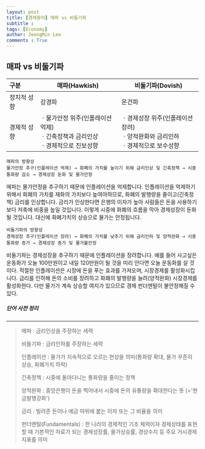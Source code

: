 ```yaml
---
layout: post
title: [경제용어] 매파 vs 비둘기파
subtitle : 
tags: [Economy]
author: JeongMin Lee
comments : True
---
```


## 매파 vs 비둘기파



| 구분        | 매파(Hawkish)                                                | 비둘기파(Dovish)                                             |
| :---------- | ------------------------------------------------------------ | ------------------------------------------------------------ |
| 정치적 성향 | 강경파                                                       | 온건파                                                       |
| 경제적 성향 | ㆍ물가안정 위주(인플레이션 억제)<br />ㆍ긴축정책과 금리인상<br />ㆍ경제적으로 진보성향 | ㆍ경제성장 위주(인플레이션 장려)<br />ㆍ양적완화와 금리인하<br />ㆍ경제적으로 보수성향 |



```
매파의 방향성
물가안정 추구(인플레이션 억제) → 화폐의 가치를 높이기 위해 금리인상 및 긴축정책 → 시중 통화량 감소 → 경제성장 둔화 및 물가안정
```

매파는 물가안정을 추구하기 때문에 인플레이션을 억제합니다. 인플레이션을 억제하기 위해서 화폐의 가치를 재화의 가치보다 높여야하므로, 화폐의 발행량을 줄이고(긴축정책) 금리를 인상합니다. 금리가 인상한다면 은행의 이자가 높아 사람들은 돈을 사용하기보다 저축에 비중을 높일 것입니다. 이렇게 시중에 화폐의 흐름을 막아 경제성장이 둔화될 것입니다. 대신에 화폐가치의 상승으로 물가는 안정됩니다.



```
비둘기파의 방향성
경제성장 추구(인플레이션 장려) → 화폐의 가치를 낮추기 위해 금리인하 및 양적완화 → 시중 통화량 증가 → 경제성장 증가 및 물가불안정
```

비둘기파는 경제성장을 추구하기 때문에 인플레이션을 장려합니다.  예를 들어 사고싶은 운동화가 오늘 100만원이고 내일 120만원이 될 것을 미리 안다면 오늘 운동화를 살 것이다. 적절한 인플레이션은 시장에 돈을 푸는 효과를 가져오며, 시장경제를 활성화시킵니다. 금리를 인하해 돈의 소비를 장려하고 화폐의 발행량을 늘려(양적완화) 시장경제를 활성화한다. 다만 물가가 계속 상승할 여지가 있으므로 경제 펀더멘털이 불안정해질 수 있다.



##### 단어 사전 정리

-----

> 매파 : 금리인상을 주장하는 세력
>
> 비둘기파 : 금리인하를 주장하는 세력
>
> 인플레이션 : 물가가 지속적으로 오르는 현상을 의미(통화량 확대, 물가 꾸준히 상승, 화폐가치 하락)
>
> 긴축정책 : 시중에 돌아다니는 통화량을 줄이는 정책
>
> 양적완화 : 중앙은행이 돈을 찍어내서 시중에 돈의 유통량을 확대한다는 뜻 (='현금발행강화')
>
> 금리 : 빌려준 돈이나 예금 따위에 붙는 이자 또는 그 비율을 의미
>
> 펀더멘털(Fundamentals) : 한 나라의 경제적인 기초 체력이자 경제상태를 표현할 때 기본적인 자료가 되는 경제성장률, 물가상승률, 경상수지 등 주요 거시경제지표를 의미
